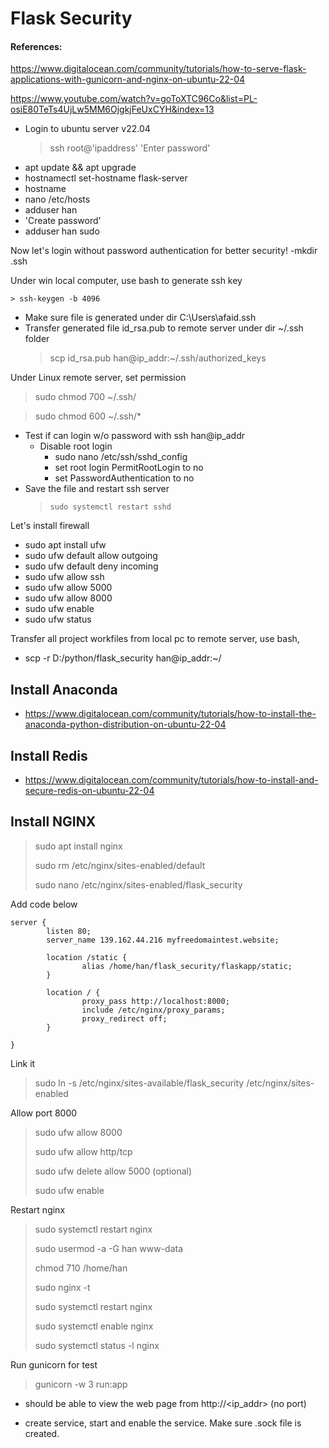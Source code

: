 # Flask Security
#### References:
https://www.digitalocean.com/community/tutorials/how-to-serve-flask-applications-with-gunicorn-and-nginx-on-ubuntu-22-04

https://www.youtube.com/watch?v=goToXTC96Co&list=PL-osiE80TeTs4UjLw5MM6OjgkjFeUxCYH&index=13

- Login to ubuntu server v22.04
    >ssh root@'ipaddress'
    >'Enter password'
- apt update && apt upgrade
- hostnamectl set-hostname flask-server
- hostname
- nano /etc/hosts
- adduser han
- 'Create password'
- adduser han sudo

Now let's login without password authentication for better security!
-mkdir .ssh

Under win local computer, use bash to generate ssh key

    > ssh-keygen -b 4096
- Make sure file is generated under dir C:\Users\afaid\.ssh
- Transfer generated file id_rsa.pub to remote server under dir ~/.ssh folder
    > scp id_rsa.pub han@ip_addr:~/.ssh/authorized_keys


Under Linux remote server, set permission
> sudo chmod 700 ~/.ssh/

> sudo chmod 600 ~/.ssh/*

- Test if can login w/o password with ssh han@ip_addr
  - Disable root login 
    - sudo nano /etc/ssh/sshd_config 
    - set root login PermitRootLogin to no 
    - set PasswordAuthentication to no
- Save the file and restart ssh server
    >     sudo systemctl restart sshd

Let's install firewall
- sudo apt install ufw 
- sudo ufw default allow outgoing 
- sudo ufw default deny incoming 
- sudo ufw allow ssh 
- sudo ufw allow 5000 
- sudo ufw allow 8000 
- sudo ufw enable 
- sudo ufw status

Transfer all project workfiles from local pc to remote server, use bash, 
- scp -r D:/python/flask_security han@ip_addr:~/

## Install Anaconda
- https://www.digitalocean.com/community/tutorials/how-to-install-the-anaconda-python-distribution-on-ubuntu-22-04

## Install Redis
- https://www.digitalocean.com/community/tutorials/how-to-install-and-secure-redis-on-ubuntu-22-04

## Install NGINX
> sudo apt install nginx
> 
> sudo rm /etc/nginx/sites-enabled/default
> 
> sudo nano /etc/nginx/sites-enabled/flask_security

Add code below
```
server {
        listen 80;
        server_name 139.162.44.216 myfreedomaintest.website;

        location /static {
                alias /home/han/flask_security/flaskapp/static;
        }

        location / {
                proxy_pass http://localhost:8000;
                include /etc/nginx/proxy_params;
                proxy_redirect off;
        }

}
```
Link it
> sudo ln -s /etc/nginx/sites-available/flask_security /etc/nginx/sites-enabled

Allow port 8000
> sudo ufw allow 8000
> 
> sudo ufw allow http/tcp
> 
> sudo ufw delete allow 5000 (optional)
> 
> sudo ufw enable
> 
Restart nginx
> sudo systemctl restart nginx
> 
> sudo usermod -a -G han www-data
> 
> chmod 710 /home/han
> 
> sudo nginx -t
> 
> sudo systemctl restart nginx
> 
> sudo systemctl enable nginx
> 
> sudo systemctl status -l nginx
> 
Run gunicorn for test
> gunicorn -w 3 run:app 
- should be able to view the web page from http://<ip_addr> (no port)

- create service, start and enable the service. Make sure .sock file is created.
